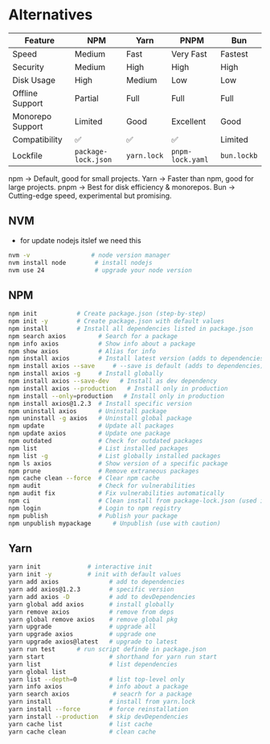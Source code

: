 

# Alternatives


| Feature          | NPM      | Yarn    | PNPM       | Bun        |
| ---------------- | -------- | ------- | ---------- | ---------- |
| Speed            | Medium   | Fast    | Very Fast  | Fastest    |
| Security         | Medium   | High    | High       | High       |
| Disk Usage       | High     | Medium  | Low        | Low        |
| Offline Support  | Partial  | Full    | Full       | Full       |
| Monorepo Support | Limited  | Good    | Excellent  | Good       |
| Compatibility    | ✅       | ✅      | ✅         | Limited    |
| Lockfile         | `package-lock.json` | `yarn.lock` | `pnpm-lock.yaml` | `bun.lockb` |

npm → Default, good for small projects.
Yarn → Faster than npm, good for large projects.
pnpm → Best for disk efficiency & monorepos.
Bun → Cutting-edge speed, experimental but promising.


## NVM

+ for update  nodejs itslef we need this

```bash
nvm -v                 # node version manager
nvm install node        # install nodejs 
nvm use 24              # upgrade your node version
```


## NPM

```bash
npm init           # Create package.json (step-by-step)
npm init -y        # Create package.json with default values
npm install        # Install all dependencies listed in package.json
npm search axios         # Search for a package
npm info axios           # Show info about a package
npm show axios           # Alias for info
npm install axios        # Install latest version (adds to dependencies)
npm install axios --save     # --save is default (adds to dependencies)
npm install axios -g     # Install globally
npm install axios --save-dev   # Install as dev dependency
npm install axios --production   # Install only in production
npm install --only=production   # Install only in production
npm install axios@1.2.3  # Install specific version
npm uninstall axios      # Uninstall package
npm uninstall -g axios   # Uninstall global package
npm update               # Update all packages
npm update axios         # Update one package
npm outdated             # Check for outdated packages
npm list                 # List installed packages
npm list -g              # List globally installed packages
npm ls axios             # Show version of a specific package
npm prune                # Remove extraneous packages
npm cache clean --force  # Clear npm cache
npm audit                # Check for vulnerabilities
npm audit fix            # Fix vulnerabilities automatically
npm ci                   # Clean install from package-lock.json (used in CI)
npm login                # Login to npm registry
npm publish              # Publish your package
npm unpublish mypackage      # Unpublish (use with caution)
```


## Yarn

```bash
yarn init             # interactive init
yarn init -y          # init with default values
yarn add axios              # add to dependencies
yarn add axios@1.2.3        # specific version
yarn add axios -D           # add to devDependencies
yarn global add axios       # install globally
yarn remove axios           # remove from deps
yarn global remove axios    # remove global pkg
yarn upgrade                # upgrade all
yarn upgrade axios          # upgrade one
yarn upgrade axios@latest   # upgrade to latest
yarn run test      # run script definde in package.json
yarn start                  # shorthand for yarn run start
yarn list                   # list dependencies
yarn global list
yarn list --depth=0         # list top-level only
yarn info axios             # info about a package
yarn search axios            # seacrh for a package
yarn install                # install from yarn.lock
yarn install --force        # force reinstallation
yarn install --production   # skip devDependencies
yarn cache list             # list cache
yarn cache clean            # clean cache
```























